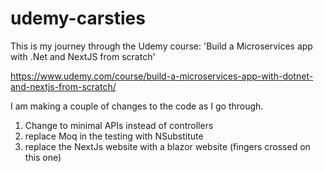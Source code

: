 # udemy-carsties

This is my journey through the Udemy course:
'Build a Microservices app with .Net and NextJS from scratch' 

https://www.udemy.com/course/build-a-microservices-app-with-dotnet-and-nextjs-from-scratch/

I am making a couple of changes to the code as I go through.
1. Change to minimal APIs instead of controllers
2. replace Moq in the testing with NSubstitute
3. replace the NextJs website with a blazor website (fingers crossed on this one)
